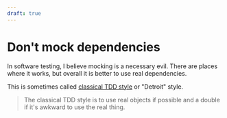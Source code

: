 ```yaml
---
draft: true
---
```

# Don't mock dependencies

In software testing, I believe mocking is a necessary evil. There are places where it works, but overall it is better to use real dependencies.

This is sometimes called [classical TDD style](https://martinfowler.com/articles/mocksArentStubs.html
) or "Detroit" style.

> The classical TDD style is to use real objects if possible and a double if it's awkward to use the real thing.
